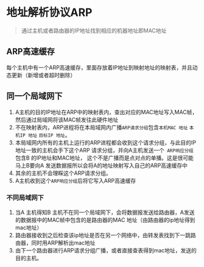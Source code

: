 # 地址解析协议ARP
> 通过主机或者路由器的IP地址找到相应的机器地址即MAC地址

## ARP高速缓存
每个主机中有一个ARP高速缓存，里面存放着IP地址到映射地址的映射表，并且动态更新（新增或者超时删除）

## 同一个局域网下
1. A主机的目的IP地址在ARP中的映射表内，查出对应的MAC地址写入MAC帧，然后通过局域网将该MAC帧发往此硬件地址
2. 不在映射表内，ARP进程将在本局域网内广播`ARP请求分组`包含`本机MAC 地址` `本机IP 地址` `目标IP 地址`。
3. 本局域网内所有的主机上运行的ARP进程都会收到这个请求分组，与此目的IP地址一致的主机会手下这个ARP 请求分组，并向A主机发送一个` ARP响应分组`包含B 的IP地址和MAC地址， 这个不是广播而是点对点的单播。这是很可能马上B要向A 发送数据报所以会将A的地址映射写入自己的ARP高速缓存中
4. 其余的主机不会理睬这个ARP请求分组。
5. A主机收到这个`ARP响应分组`后将它写入ARP高速缓存

### 不同局域网下
1. 当A 主机得知B 主机不在同一个局域网下，会将数据报发送给路由器，A发送的数据报中的MAC帧中包含的是路由器的MAC 地址（由路由器的ip地址得到mac地址）
2. 路由器接收到之后检查该ip地址是否在另一个网络中，由转发表找到下一跳路由器，同时用ARP解析出mac地址
3. 由下一个路由器进行ARP请求分组广播，或者直接查表得到mac地址，发送的目的主机。

